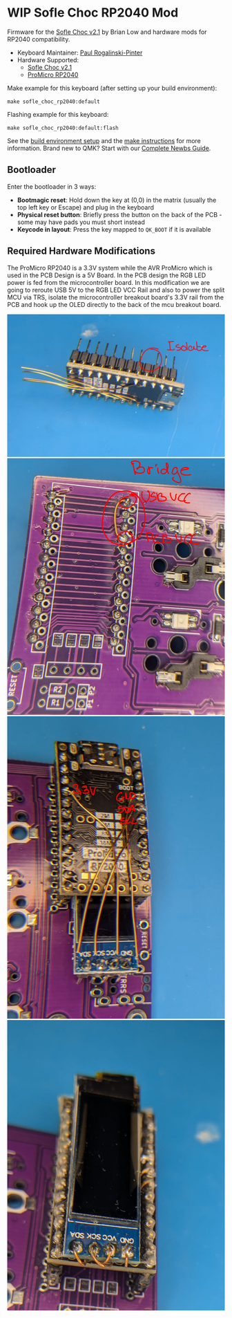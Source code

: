 # WIP Sofle Choc RP2040 Mod


Firmware for the [Sofle Choc v2.1](https://github.com/josefadamcik/SofleKeyboard/tree/master/Sofle_Choc) by Brian Low and hardware mods for RP2040 compatibility. 

* Keyboard Maintainer: [Paul Rogalinski-Pinter](https://github.com/pulsar256/sofle_choc_rp2040)
* Hardware Supported:
  * [Sofle Choc v2.1](https://github.com/josefadamcik/SofleKeyboard/tree/master/Sofle_Choc)
  * [ProMicro RP2040](https://de.aliexpress.com/item/1005006599393967.html)

Make example for this keyboard (after setting up your build environment):

    make sofle_choc_rp2040:default

Flashing example for this keyboard:

    make sofle_choc_rp2040:default:flash

See the [build environment setup](https://docs.qmk.fm/#/getting_started_build_tools) and the [make instructions](https://docs.qmk.fm/#/getting_started_make_guide) for more information. Brand new to QMK? Start with our [Complete Newbs Guide](https://docs.qmk.fm/#/newbs).

## Bootloader

Enter the bootloader in 3 ways:

* **Bootmagic reset**: Hold down the key at (0,0) in the matrix (usually the top left key or Escape) and plug in the keyboard
* **Physical reset button**: Briefly press the button on the back of the PCB - some may have pads you must short instead
* **Keycode in layout**: Press the key mapped to `QK_BOOT` if it is available

## Required Hardware Modifications

The ProMicro RP2040 is a 3.3V system while the AVR ProMicro which is used in the PCB Design is a 5V Board. In the PCB design the RGB LED power is fed from the microcontroller board. In this modification we are going to reroute USB 5V to the RGB LED VCC Rail and also to power the split MCU via TRS, isolate the microcontroller breakout board's 3.3V rail from the PCB and hook up the OLED directly to the back of the mcu breakout board.

![Isolate 3.3V rail from PCB](doc/isolate.png)
![Bridge USB 5V rail to PCB](doc/bridge.png)
![OLED Wiring](doc/oled.png)
![OLED Mounting](doc/oled_mount.png)
